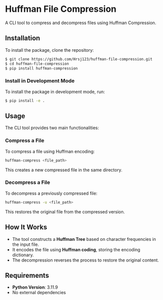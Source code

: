 # Huffman File Compression

A CLI tool to compress and decompress files using Huffman Compression.

## Installation

To install the package, clone the repository:

```sh
$ git clone https://github.com/Hrsj123/huffman-file-compression.git
$ cd huffman-file-compression
$ pip install huffman-compression
```

### Install in Development Mode

To install the package in development mode, run:

```sh
$ pip install -e .
```

## Usage

The CLI tool provides two main functionalities:

### Compress a File

To compress a file using Huffman encoding:

```sh
huffman-compress <file_path>
```

This creates a new compressed file in the same directory.

### Decompress a File

To decompress a previously compressed file:

```sh
huffman-compress -u <file_path>
```

This restores the original file from the compressed version.

## How It Works

- The tool constructs a **Huffman Tree** based on character frequencies in the input file.
- It encodes the file using **Huffman coding**, storing the encoding dictionary.
- The decompression reverses the process to restore the original content.

## Requirements

- **Python Version**: 3.11.9
- No external dependencies
